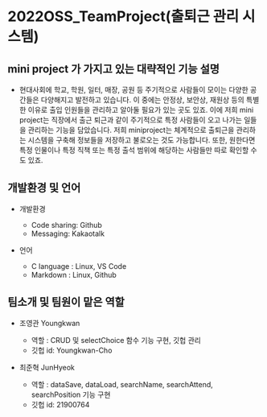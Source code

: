 2022OSS_TeamProject(출퇴근 관리 시스템)
=============

## mini project 가 가지고 있는 대략적인 기능 설명

- 현대사회에 학교, 학원, 일터, 매장, 공원 등 주기적으로 사람들이 모이는 다양한 공간들은 다양해지고 발전하고 있습니다. 이 중에는 안정상, 보안상, 재원상 등의 특별한 이유로 출입 인원들을 관리하고 알아둘 필요가 있는 곳도 있죠. 이에 저희 mini project는 직장에서 출근 퇴근과 같이 주기적으로 특정 사람들이 오고 나가는 일들을 관리하는 기능을 담았습니다. 저희 miniproject는 체계적으로 출퇴근을 관리하는 시스템을 구축해 정보들을 저장하고 불로오는 것도 가능합니다. 또한, 원한다면 특정 인물이나 특정 직책 또는 특정 출석 범위에 해당하는 사람들만 따로 확인할 수도 있죠.

## 개발환경 및 언어
* 개발환경


  - Code sharing: Github
  - Messaging: Kakaotalk
* 언어
  - C language : Linux, VS Code
  - Markdown : Linux, Github

## 팀소개 및 팀원이 맡은 역할
- 조영관 Youngkwan


  * 역할 : CRUD 및 selectChoice 함수 기능 구현, 깃헙 관리
  * 깃헙 id: Youngkwan-Cho
- 최준혁 JunHyeok
  * 역할 : dataSave, dataLoad, searchName, searchAttend, searchPosition 기능 구현
  * 깃헙 id: 21900764

